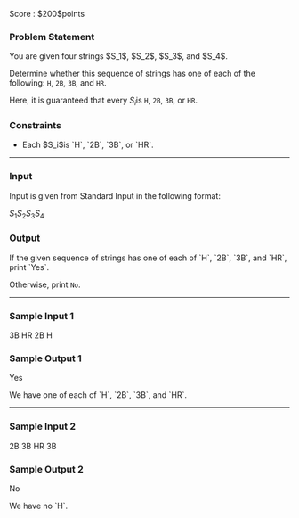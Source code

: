
<div>

<span>

<span>

<p>
Score : $200$points
</p>

<div>

<section>

### **Problem Statement**

<p>
You are given four strings $S_1$, $S_2$, $S_3$, and $S_4$.

Determine whether this sequence of strings has one of each of the following: `H`, `2B`, `3B`, and `HR`.

Here, it is guaranteed that every $S_i$is `H`, `2B`, `3B`, or `HR`.
</p>

</section>

</div>

<div>

<section>

### **Constraints**

<ul>

<li>
Each $S_i$is `H`, `2B`, `3B`, or `HR`.
</li>

</ul>

</section>

</div>

---

<div>

<div>

<section>

### **Input**

<p>
Input is given from Standard Input in the following format:
</p>

<div>

$S_1$$S_2$$S_3$$S_4$
</div>

</section>

</div>

<div>

<section>

### **Output**

<p>
If the given sequence of strings has one of each of `H`, `2B`, `3B`, and `HR`, print `Yes`.

Otherwise, print `No`.
</p>

</section>

</div>

</div>

---

<div>

<section>

### **Sample Input 1**

<div>

3B
HR
2B
H

</div>

</section>

</div>

<div>

<section>

### **Sample Output 1**

<div>

Yes

</div>

<p>
We have one of each of `H`, `2B`, `3B`, and `HR`.
</p>

</section>

</div>

---

<div>

<section>

### **Sample Input 2**

<div>

2B
3B
HR
3B

</div>

</section>

</div>

<div>

<section>

### **Sample Output 2**

<div>

No

</div>

<p>
We have no `H`.
</p>

</section>

</div>

</span>

</span>

</div>
